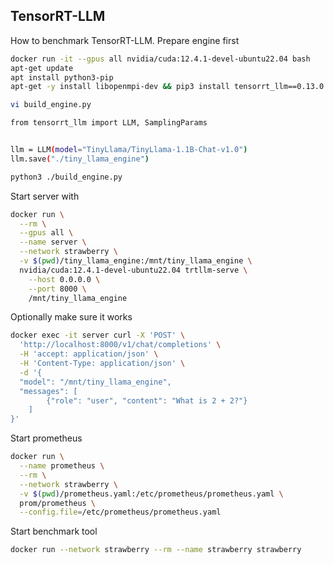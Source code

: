 ## TensorRT-LLM

How to benchmark TensorRT-LLM. Prepare engine first

```bash
docker run -it --gpus all nvidia/cuda:12.4.1-devel-ubuntu22.04 bash
apt-get update
apt install python3-pip
apt-get -y install libopenmpi-dev && pip3 install tensorrt_llm==0.13.0
```

```bash
vi build_engine.py
```

```bash
from tensorrt_llm import LLM, SamplingParams


llm = LLM(model="TinyLlama/TinyLlama-1.1B-Chat-v1.0")
llm.save("./tiny_llama_engine")
```

```bash
python3 ./build_engine.py
```

Start server with

```bash
docker run \
  --rm \
  --gpus all \
  --name server \
  --network strawberry \
  -v $(pwd)/tiny_llama_engine:/mnt/tiny_llama_engine \
  nvidia/cuda:12.4.1-devel-ubuntu22.04 trtllm-serve \
    --host 0.0.0.0 \
    --port 8000 \
    /mnt/tiny_llama_engine
```

Optionally make sure it works

```bash
docker exec -it server curl -X 'POST' \
  'http://localhost:8000/v1/chat/completions' \
  -H 'accept: application/json' \
  -H 'Content-Type: application/json' \
  -d '{
  "model": "/mnt/tiny_llama_engine",
  "messages": [
        {"role": "user", "content": "What is 2 + 2?"}
    ]
}'
```

Start prometheus

```bash
docker run \
  --name prometheus \
  --rm \
  --network strawberry \
  -v $(pwd)/prometheus.yaml:/etc/prometheus/prometheus.yaml \
  prom/prometheus \
  --config.file=/etc/prometheus/prometheus.yaml
```

Start benchmark tool

```bash
docker run --network strawberry --rm --name strawberry strawberry
```
